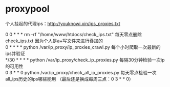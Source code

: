 # proxypool  
  
个人挂起的代理ips：http://youknowi.xin/ips_proxies.txt  
  
0 0 * * * rm -rf "/home/www/htdocs/check_ips.txt"   每天零点删除check_ips.txt 因为个人是a+写文件来进行叠加的  
0 * * * * python /var/ip_proxy/ip_proxies_crawl.py  每个小时爬取一次最新的ips并验证  
*/30 * * * * python /var/ip_proxy/check_ip_proxies.py  每隔30分钟检验一次ip的可用性  
0 3 * * 0 python /var/ip_proxy/check_all_ip_proxies.py  每天零点检验一次all_ips历史的ips哪些能用  （最后还是换成每周三点：0 3 * * 0）  
  
  